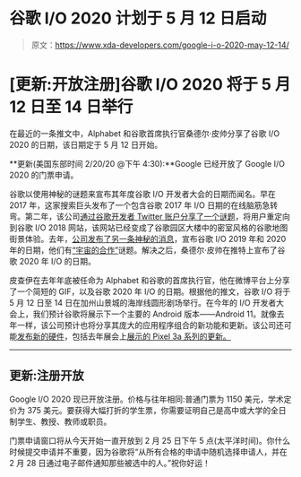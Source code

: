 # 谷歌 I/O 2020 计划于 5 月 12 日启动

> 原文：<https://www.xda-developers.com/google-i-o-2020-may-12-14/>

# [更新:开放注册]谷歌 I/O 2020 将于 5 月 12 日至 14 日举行

在最近的一条推文中，Alphabet 和谷歌首席执行官桑德尔·皮帅分享了谷歌 I/O 2020 的日期，该日期定于 5 月 12 日开始。

**更新(美国东部时间 2/20/20 @下午 4:30):**Google 已经开放了 Google I/O 2020 的门票申请。

谷歌以使用神秘的谜题来宣布其年度谷歌 I/O 开发者大会的日期而闻名。早在 2017 年，这家搜索巨头发布了一个包含谷歌 2017 年 I/O 日期的在线脑筋急转弯。第二年，该公司[通过谷歌开发者 Twitter 账户分享了一个谜题](https://www.xda-developers.com/google-i-o-2018-may-8-shoreline-amphitheater/)，将用户重定向到谷歌 I/O 2018 网站，该网站已经变成了谷歌园区大楼中的密室风格的谷歌地图街景体验。去年，[公司发布了另一条神秘的消息](https://www.xda-developers.com/google-io-2019-may-7-9/)，宣布谷歌 I/O 2019 年和 2020 年的日期，他们有[“宇宙的合作”](https://events.google.com/io/mission/)谜题。解决之后，桑德尔·皮帅在推特上宣布了谷歌 2020 年 I/O 的日期。

皮查伊在去年年底被任命为 Alphabet 和谷歌的首席执行官，他在微博平台上分享了一个简短的 GIF，以及谷歌 2020 年 I/O 的日期。根据他的推文，谷歌 I/O 将于 5 月 12 日至 14 日在加州山景城的海岸线圆形剧场举行。在今年的 I/O 开发者大会上，我们预计谷歌将展示下一个主要的 Android 版本——Android 11。就像去年一样，该公司预计也将分享其庞大的应用程序组合的新功能和更新。该公司还可能[发布新的硬件](https://www.xda-developers.com/google-confirms-new-hardware-announcement-io-2019-trouble-selling-pixels/)，包括去年展会上[展示的 Pixel 3a 系列的更新。](https://www.xda-developers.com/google-pixel-3a-3a-xl-specs-features-price/)

* * *

## 更新:注册开放

Google I/O 2020 现已开放注册。价格与往年相同:普通门票为 1150 美元，学术定价为 375 美元。要获得大幅打折的学生票，你需要证明自己是高中或大学的全日制学生、教授、教师或职员。

门票申请窗口将从今天开始一直开放到 2 月 25 日下午 5 点(太平洋时间)。你什么时候提交申请并不重要，因为谷歌将“从所有合格的申请中随机选择申请人，并在 2 月 28 日通过电子邮件通知那些被选中的人。”祝你好运！